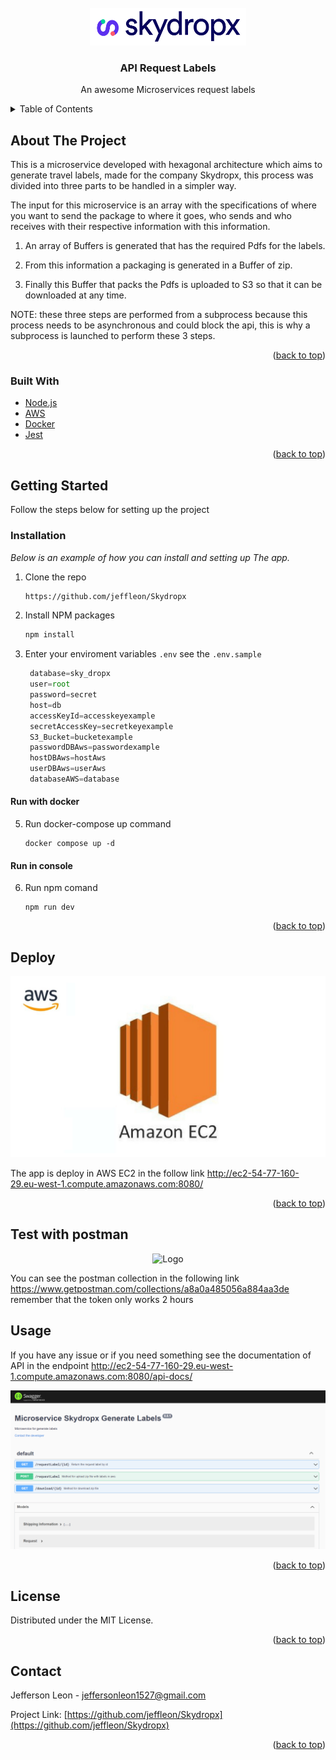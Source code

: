 <div id="top"></div>


<!-- PROJECT LOGO -->
<br />
<div align="center">
  <a href="https://github.com/othneildrew/Best-README-Template">
    <img src="images/logo.png" alt="Logo" width="250" height="60">
  </a>

  <h3 align="center">API Request Labels</h3>

  <p align="center">
    An awesome Microservices request labels
  </p>
</div>



<!-- TABLE OF CONTENTS -->
<details>
  <summary>Table of Contents</summary>
  <ol>
    <li>
      <a href="#about-the-project">About The Project</a>
      <ul>
        <li><a href="#built-with">Built With</a></li>
      </ul>
    </li>
    <li>
      <a href="#getting-started">Getting Started</a>
      <ul>
        <li><a href="#installation">Installation</a></li>
      </ul>
    </li>
    <li><a href="#deploy">Deploy</a></li>
    <li><a href="#usage">Usage</a></li>
    <li><a href="#license">License</a></li>
    <li><a href="#contact">Contact</a></li>
  </ol>
</details>



<!-- ABOUT THE PROJECT -->
## About The Project

This is a microservice developed with hexagonal architecture which aims to generate travel labels, made for the company Skydropx, this process was divided into three parts to be handled in a simpler way.

The input for this microservice is an array with the specifications of where you want to send the package to where it goes, who sends and who receives with their respective information with this information.

1. An array of Buffers is generated that has the required Pdfs for the labels. 

2. From this information a packaging is generated in a Buffer of zip.

3. Finally this Buffer that packs the Pdfs is uploaded to S3 so that it can be downloaded at any time.

NOTE: these three steps are performed from a subprocess because this process needs to be asynchronous and could block the api, this is why a subprocess is launched to perform these 3 steps.


<p align="right">(<a href="#top">back to top</a>)</p>



### Built With

* [Node.js](https://nodejs.org/en/)
* [AWS](https://aws.amazon.com/es/)
* [Docker](https://www.docker.com/)
* [Jest](https://jestjs.io/)

<p align="right">(<a href="#top">back to top</a>)</p>



<!-- GETTING STARTED -->
## Getting Started

Follow the steps below for setting up the project

### Installation

_Below is an example of how you can install and setting up The app._

1. Clone the repo
   ```sh
   https://github.com/jeffleon/Skydropx
   ```
3. Install NPM packages
   ```sh
   npm install
   ```
4. Enter your enviroment variables `.env` see the `.env.sample`
   ```js
    database=sky_dropx
    user=root
    password=secret
    host=db
    accessKeyId=accesskeyexample
    secretAccessKey=secretkeyexample
    S3_Bucket=bucketexample
    passwordDBAws=passwordexample
    hostDBAws=hostAws
    userDBAws=userAws
    databaseAWS=database
   ```
<h4>Run with docker</h4>

5. Run docker-compose up command
    ```
    docker compose up -d
    ```
<h4>Run in console </h4>

6. Run npm comand 
    ```
    npm run dev
    ```

<p align="right">(<a href="#top">back to top</a>)</p>

<!-- USAGE EXAMPLES -->
## Deploy

<div align="center">
    <img src="images/EC2.png" alt="Logo">
</div>

The app is deploy in AWS EC2 in the follow link http://ec2-54-77-160-29.eu-west-1.compute.amazonaws.com:8080/


<p align="right">(<a href="#top">back to top</a>)</p>


<!-- USAGE EXAMPLES -->

## Test with postman

<div align="center">
    <img src="https://www.sngular.com/wp-content/uploads/2021/12/Blog-Postman-1024x411.png" alt="Logo">
</div>

You can see the postman collection in the following link https://www.getpostman.com/collections/a8a0a485056a884aa3de remember that the token only works 2 hours 

## Usage

If you have any issue or if you need something see the documentation of API in the endpoint http://ec2-54-77-160-29.eu-west-1.compute.amazonaws.com:8080/api-docs/

<div align="center">
    <img src="images/swagger.png" alt="Logo">
</div>

<p align="right">(<a href="#top">back to top</a>)</p>


<!-- LICENSE -->
## License

Distributed under the MIT License.

<p align="right">(<a href="#top">back to top</a>)</p>



<!-- CONTACT -->
## Contact

Jefferson Leon - jeffersonleon1527@gmail.com

Project Link: [https://github.com/jeffleon/Skydropx](https://github.com/jeffleon/Skydropx)

<p align="right">(<a href="#top">back to top</a>)</p>
